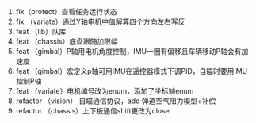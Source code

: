 1.   fix（protect）查看任务运行状态
2.   fix （variate）通过Y轴电机中值解算四个方向左右写反
3.   feat （lib）队库
4.   feat （chassis）底盘跟随加限幅
5.   feat （gimbal）P轴用电机角度控制，IMU一圈有偏移且车辆移动P轴会有加速度
6.   feat （gimbal）宏定义p轴可用IMU在遥控器模式下调PID，自瞄时要用IMU控制P轴
7.   feat （variate）电机编号改为enum，添加了坐标轴enum
8.   refactor （vision） 自瞄通信协议，add 弹道空气阻力模型+补偿
9.   refactor （chassis）上下板通信shift更改为close

